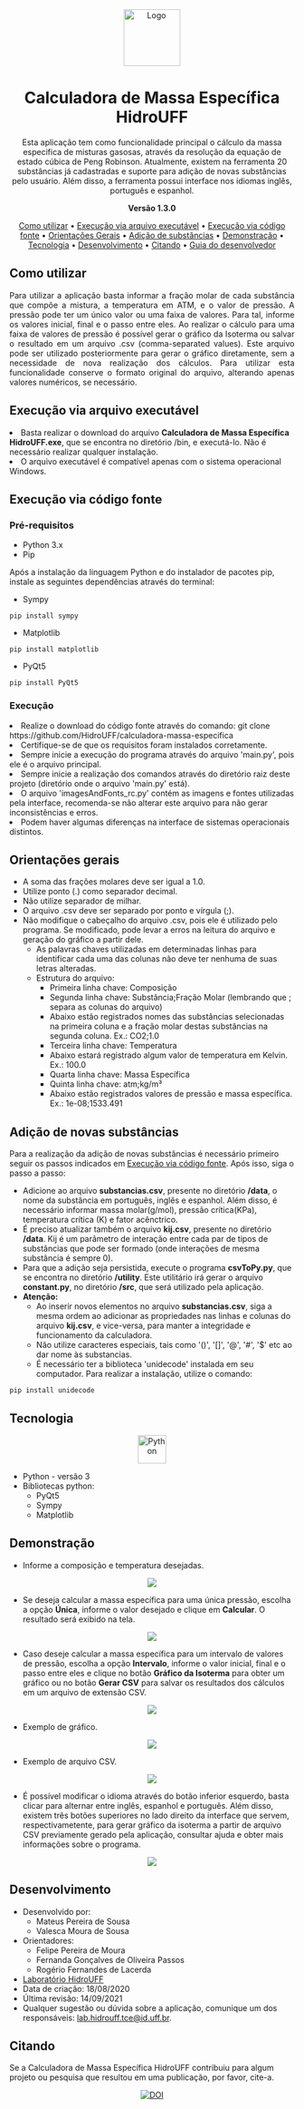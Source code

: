 <div align='center'>
  <img align="center" alt="Logo" height="100" width="100" src="https://raw.githubusercontent.com/HidroUFF/calculadora-massa-especifica/main/assets/icon.ico">
</div>  

<h1 align="center">Calculadora de Massa Específica HidroUFF</h1>

<p align="center">
  Esta aplicação tem como funcionalidade principal o cálculo da massa especifica de misturas gasosas, através da resolução da equação de estado cúbica de Peng Robinson. Atualmente, existem na ferramenta 20 substâncias já cadastradas e suporte para adição de novas substâncias pelo usuário. Além disso, a ferramenta possui interface nos idiomas inglês, português e espanhol.
</p> 

<p align="center"><strong>Versão 1.3.0</strong></p>

<p align="center">
 <a href="#use">Como utilizar</a> •
 <a href="#exe">Execução via arquivo executável</a> •
 <a href="#code">Execução via código fonte</a> •
 <a href="#guidelines">Orientações Gerais</a> • 
 <a href="#add">Adição de substâncias</a> • 
 <a href="#demonstration">Demonstração</a> • 
 <a href="#technologies">Tecnologia</a> •
 <a href="#author">Desenvolvimento</a> • 
 <a href="#quoting">Citando</a> •
 <a href="https://hidrouff.github.io/calculadora-massa-especifica/docs/">Guia do desenvolvedor</a>
</p>

<h2 id="use" align="justify">Como utilizar</h2>
<p align="justify">
  Para utilizar a aplicação basta informar a fração molar de cada substância que compõe a mistura, a temperatura em ATM, e o valor de pressão. A pressão pode ter um único valor ou uma faixa de valores. Para tal, informe os valores inicial, final e o passo entre eles. Ao realizar o cálculo para uma faixa de valores de pressão é possível gerar o gráfico da Isoterma ou salvar o resultado em um arquivo .csv (comma-separated values). Este arquivo pode ser utilizado posteriormente para gerar o gráfico diretamente, sem a necessidade de nova realização dos cálculos. Para utilizar esta funcionalidade conserve o formato original do arquivo, alterando apenas valores numéricos, se necessário.
</p> 

<h2 id="exe" align="justify">Execução via arquivo executável</h2>
<p align="justify">
  <li>
    Basta realizar o download do arquivo <strong>Calculadora de Massa Específica HidroUFF.exe</strong>, que se encontra no diretório /bin, e executá-lo. Não é necessário realizar qualquer instalação. 
  </li>
  <li>
    O arquivo executável é compatível apenas com o sistema operacional Windows. 
  </li>
</p> 

<h2 id="code" align="justify">Execução via código fonte</h2>
<h3 align="justify">Pré-requisitos</h3>

* Python 3.x
* Pip

Após a instalação da linguagem Python e do instalador de pacotes pip, instale as seguintes dependências através do terminal:
* Sympy

```
pip install sympy
```

* Matplotlib

```
pip install matplotlib
```

* PyQt5

```
pip install PyQt5
```
<h3 align="justify">Execução</h3>
<p align="justify">
  <li>
    Realize o download do código fonte através do comando: git clone https://github.com/HidroUFF/calculadora-massa-especifica
  </li>
  <li>
    Certifique-se de que os requisitos foram instalados corretamente. 
  </li>
  <li>
    Sempre inicie a execução do programa através do arquivo 'main.py', pois ele é o arquivo principal.
  </li>
  <li>
    Sempre inicie a realização dos comandos através do diretório raiz deste projeto (diretório onde o arquivo 'main.py' está).
  </li>
  <li>
    O arquivo 'imagesAndFonts_rc.py' contém as imagens e fontes utilizadas pela interface, recomenda-se não alterar este arquivo para não gerar inconsistências e erros.
  </li>
  <li>
    Podem haver algumas diferenças na interface de sistemas operacionais distintos. 
  </li>
</p> 


<h2 id="guidelines" align="justify">Orientações gerais</h2>

* A soma das frações molares deve ser igual a 1.0.
* Utilize ponto (.) como separador decimal.
* Não utilize separador de milhar.
* O arquivo .csv deve ser separado por ponto e vírgula (;).
* Não modifique o cabeçalho do arquivo .csv, pois ele é utilizado pelo programa. Se modificado, pode levar a erros na leitura do arquivo e geração do gráfico a partir dele.
    * As palavras chaves utilizadas em determinadas linhas para identificar cada uma das colunas não deve ter nenhuma de suas letras alteradas.
    * Estrutura do arquivo: 
        * Primeira linha chave: Composição
        * Segunda linha chave: Substância;Fração Molar (lembrando que ; separa as colunas do arquivo)
        * Abaixo estão registrados nomes das substâncias selecionadas na primeira coluna e a fração molar destas substâncias na segunda coluna. Ex.: CO2;1.0
        * Terceira linha chave: Temperatura
        * Abaixo estará registrado algum valor de temperatura em Kelvin. Ex.: 100.0
        * Quarta linha chave: Massa Específica
        * Quinta linha chave: atm;kg/m³
        * Abaixo estão registrados valores de pressão e massa específica. Ex.: 1e-08;1533.491


<h2 id="add" align="justify">Adição de novas substâncias</h2>
Para a realização da adição de novas substâncias é necessário primeiro seguir os passos indicados em <a href="#code">Execução via código fonte</a>. Após isso, siga o passo a passo: 

* Adicione ao arquivo **substancias.csv**, presente no diretório **/data**, o nome da substância em português, inglês e espanhol. Além disso, é necessário informar massa molar(g/mol), pressão crítica(KPa), temperatura crítica (K) e fator acênctrico.
* É preciso atualizar também o arquivo **kij.csv**, presente no diretório **/data**. Kij é um parâmetro de interação entre cada par de tipos de substâncias que pode ser formado (onde interações de mesma substância é sempre 0).
* Para que a adição seja persistida, execute o programa **csvToPy.py**, que se encontra no diretório **/utility**. Este utilitário irá gerar o arquivo **constant.py**, no diretório **/src**, que será utilizado pela aplicação.
* **Atenção:**
    * Ao inserir novos elementos no arquivo **substancias.csv**, siga a mesma ordem ao adicionar as propriedades nas linhas e colunas do arquivo **kij.csv**, e vice-versa, para manter a integridade e funcionamento da calculadora.
    * Não utilize caracteres especiais, tais como '()', '[]', '@', '#', '$' etc ao dar nome às substancias.
    * É necessário ter a biblioteca 'unidecode' instalada em seu computador. Para realizar a instalação, utilize o comando: 
 
 ```
 pip install unidecode
 ``` 
 
<h2 id="technologies" align="justify">Tecnologia</h2>
<div align="center">
  <img align="center" alt="Python" height="50" width="50" src="https://raw.githubusercontent.com/devicons/devicon/master/icons/python/python-original.svg">
  
 </div>

* Python - versão 3
* Bibliotecas python:
  * PyQt5
  * Sympy
  * Matplotlib
  

<h2 id="demonstration" align="justify">Demonstração</h2>

* Informe a composição e temperatura desejadas.
<div align="center">
  <img align="center" src="https://raw.githubusercontent.com/HidroUFF/calculadora-massa-especifica/main/assets/input.PNG">
</div>

* Se deseja calcular a massa específica para uma única pressão, escolha a opção **Única**, informe o valor desejado e clique em **Calcular**. O resultado será exibido na tela.
<div align="center">
  <img align="center" src="https://raw.githubusercontent.com/HidroUFF/calculadora-massa-especifica/main/assets/single.PNG">
</div>

* Caso deseje calcular a massa específica para um intervalo de valores de pressão, escolha a opção **Intervalo**, informe o valor inicial, final e o passo entre eles e clique no botão **Gráfico da Isoterma** para obter um gráfico ou no botão **Gerar CSV** para salvar os resultados dos cálculos em um arquivo de extensão CSV.
<div align="center">
  <img align="center" src="https://raw.githubusercontent.com/HidroUFF/calculadora-massa-especifica/main/assets/range.PNG">
</div>

* Exemplo de gráfico.
<div align="center">
  <img align="center" src="https://raw.githubusercontent.com/HidroUFF/calculadora-massa-especifica/main/assets/isothermGraph.PNG">
</div>

* Exemplo de arquivo CSV.
<div align="center">
  <img align="center" src="https://raw.githubusercontent.com/HidroUFF/calculadora-massa-especifica/main/assets/csv.PNG">
</div>

* É possível modificar o idioma através do botão inferior esquerdo, basta clicar para alternar entre inglês, espanhol e português. Além disso, existem três botões superiores no lado direito da interface que servem, respectivametente, para gerar gráfico da isoterma a partir de arquivo CSV previamente gerado pela aplicação, consultar ajuda e obter mais informações sobre o programa.
<div align="center">
  <img align="center" src="https://raw.githubusercontent.com/HidroUFF/calculadora-massa-especifica/main/assets/menu.PNG">
</div>

<h2 id="author" align="justify">Desenvolvimento</h2>

* Desenvolvido por:
    * Mateus Pereira de Sousa 
    * Valesca Moura de Sousa
* Orientadores:
    * Felipe Pereira de Moura
    * Fernanda Gonçalves de Oliveira Passos
    * Rogério Fernandes de Lacerda
* <a href="http://hidrouff.sites.uff.br/">Laboratório HidroUFF</a>
* Data de criação: 18/08/2020
* Última revisão: 14/09/2021
* Qualquer sugestão ou dúvida sobre a aplicação, comunique um dos responsáveis: <a href="mailto:lab.hidrouff.tce@id.uff.br">lab.hidrouff.tce@id.uff.br</a>.


<h2 id="quoting" align="justify">Citando</h2>
Se a Calculadora de Massa Específica HidroUFF contribuiu para algum projeto ou pesquisa que resultou em uma publicação, por favor, cite-a.

<div align="center"> 
  
  [![DOI](https://zenodo.org/badge/322632859.svg)](https://zenodo.org/badge/latestdoi/322632859)
  
</div>
